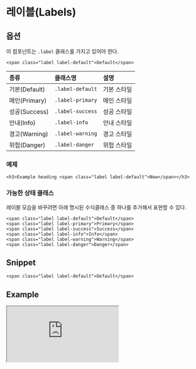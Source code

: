 <!--
{
    "id": 4210,
    "title": "레이블(Labels)",
    "outline": "이름표",
    "tags": ["widget", "component"],
    "order": [4, 2, 10],
    "thumbnail": "4.2.10.labels.png"
}
-->

# 레이블(Labels)

## 옵션
이 컴포넌트는 `.label` 클래스를 가지고 있어야 한다.

```
<span class="label label-default">Default</span>
```

종류 | 클래스명 | 설명
:-- | :-- | :--
기본(Default) | `.label-default` | 기본 스타일
메인(Primary) | `.label-primary` | 메인 스타일
성공(Success) | `.label-success` | 성공 스타일
안내(Info) | `.label-info` | 안내 스타일
경고(Warning) | `.label-warning` | 경고 스타일
위험(Danger) | `.label-danger` | 위험 스타일

### 예제
```
<h3>Example heading <span class="label label-default">New</span></h3>
```

### 가능한 상태 클래스
레이블 모습을 바꾸려면 아래 명시된 수식클래스 중 하나를 추가해서 표현할 수 있다.

```
<span class="label label-default">Default</span>
<span class="label label-primary">Primary</span>
<span class="label label-success">Success</span>
<span class="label label-info">Info</span>
<span class="label label-warning">Warning</span>
<span class="label label-danger">Danger</span>
```

## Snippet
```
<span class="label label-default">Default</span>
```

## Example

<!--
<p data-height="268" data-theme-id="1127" data-slug-hash="noLam" data-user="azamara" data-default-tab="result" class='codepen'>See the Pen <a href='http://codepen.io/azamara/pen/noLam'>Cornerstone Labels</a> by William (<a href='http://codepen.io/azamara'>@azamara</a>) on <a href='http://codepen.io'>CodePen</a></p>
<script async src="http://codepen.io/assets/embed/ei.js"></script>
-->

<iframe class="jsbin-livecode" src="http://jsbin.com/EPizUXE/latest/embed?html,css,output"></iframe>